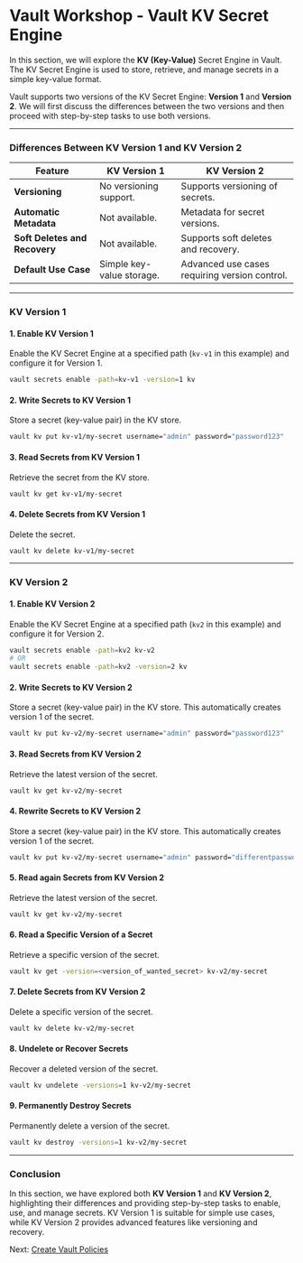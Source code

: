 # Vault Workshop - Vault KV Secret Engine

In this section, we will explore the **KV (Key-Value)** Secret Engine in Vault. The KV Secret Engine is used to store, retrieve, and manage secrets in a simple key-value format. 

Vault supports two versions of the KV Secret Engine: **Version 1** and **Version 2**. We will first discuss the differences between the two versions and then proceed with step-by-step tasks to use both versions.

---

### **Differences Between KV Version 1 and KV Version 2**

| Feature                          | KV Version 1                         | KV Version 2                         |
|----------------------------------|---------------------------------------|---------------------------------------|
| **Versioning**                   | No versioning support.               | Supports versioning of secrets.      |
| **Automatic Metadata**           | Not available.                       | Metadata for secret versions.        |
| **Soft Deletes and Recovery**    | Not available.                       | Supports soft deletes and recovery.  |
| **Default Use Case**             | Simple key-value storage.            | Advanced use cases requiring version control. |

---

### **KV Version 1**

#### 1. **Enable KV Version 1**
Enable the KV Secret Engine at a specified path (`kv-v1` in this example) and configure it for Version 1.

```bash
vault secrets enable -path=kv-v1 -version=1 kv
```

#### 2. **Write Secrets to KV Version 1**
Store a secret (key-value pair) in the KV store.

```bash
vault kv put kv-v1/my-secret username="admin" password="password123"
```

#### 3. **Read Secrets from KV Version 1**
Retrieve the secret from the KV store.

```bash
vault kv get kv-v1/my-secret
```

#### 4. **Delete Secrets from KV Version 1**
Delete the secret.

```bash
vault kv delete kv-v1/my-secret
```

---

### **KV Version 2**

#### 1. **Enable KV Version 2**
Enable the KV Secret Engine at a specified path (`kv2` in this example) and configure it for Version 2.

```bash
vault secrets enable -path=kv2 kv-v2
# OR
vault secrets enable -path=kv2 -version=2 kv
```

#### 2. **Write Secrets to KV Version 2**
Store a secret (key-value pair) in the KV store. This automatically creates version 1 of the secret.

```bash
vault kv put kv-v2/my-secret username="admin" password="password123"
```

#### 3. **Read Secrets from KV Version 2**
Retrieve the latest version of the secret.

```bash
vault kv get kv-v2/my-secret
```

#### 4. **Rewrite Secrets to KV Version 2**
Store a secret (key-value pair) in the KV store. This automatically creates version 1 of the secret.

```bash
vault kv put kv-v2/my-secret username="admin" password="differentpassword123"
```

#### 5. **Read again Secrets from KV Version 2**
Retrieve the latest version of the secret.

```bash
vault kv get kv-v2/my-secret
```

#### 6. **Read a Specific Version of a Secret**
Retrieve a specific version of the secret.

```bash
vault kv get -version=<version_of_wanted_secret> kv-v2/my-secret
```

#### 7. **Delete Secrets from KV Version 2**
Delete a specific version of the secret.

```bash
vault kv delete kv-v2/my-secret
```

#### 8. **Undelete or Recover Secrets**
Recover a deleted version of the secret.

```bash
vault kv undelete -versions=1 kv-v2/my-secret
```

#### 9. **Permanently Destroy Secrets**
Permanently delete a version of the secret.

```bash
vault kv destroy -versions=1 kv-v2/my-secret
```

---

### Conclusion

In this section, we have explored both **KV Version 1** and **KV Version 2**, highlighting their differences and providing step-by-step tasks to enable, use, and manage secrets. KV Version 1 is suitable for simple use cases, while KV Version 2 provides advanced features like versioning and recovery.

Next: [Create Vault Policies](./tasks/04-vault-policies.md)

